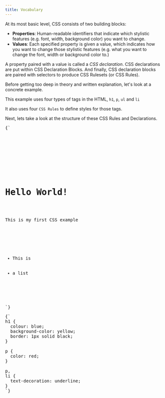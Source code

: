 ```yaml
---
title: Vocabulary
---
```


At its most basic level, CSS consists of two building blocks:

- **Properties**: Human-readable identifiers that indicate which stylistic
  features (e.g. font, width, background color) you want to change.
- **Values**: Each specified property is given a value, which indicates how you
  want to change those stylistic features (e.g. what you want to change the
  font, width or background color to.)

A property paired with a value is called a _CSS declaration_. CSS declarations
are put within CSS Declaration Blocks. And finally, CSS declaration blocks are
paired with selectors to produce CSS Rulesets (or CSS Rules).

<CodePen>

Before getting too deep in theory and written explanation, let's look at a
concrete example.

This example uses four types of tags in the HTML, `h1`, `p`, `ul` and `li`

It also uses four `CSS Rules` to define styles for those tags.

Next, lets take a look at the structure of these CSS Rules and Declarations.

<pre data-lang='html'>
{`
<!DOCTYPE html>
<html>
  <head>
    <meta charset="utf-8" />
    <title>My CSS experiment</title>
    <link rel="stylesheet" href="style.css" />
  </head>
  <body>
    <h1>Hello World!</h1>
    <p>This is my first CSS example</p>

    <ul>
      <li>This is</li>
      <li>a list</li>
    </ul>
  </body>
</html>
`}
</pre>

<pre data-lang='css'>
{`
h1 {
  colour: blue;
  background-color: yellow;
  border: 1px solid black;
}

p {
  color: red;
}

p,
li {
  text-decoration: underline;
}
`}
</pre>

</CodePen>
